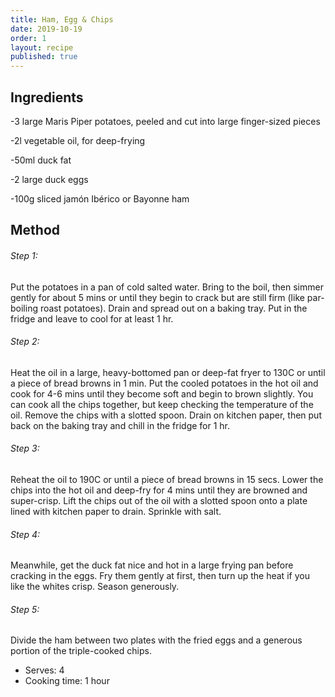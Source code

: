 ```yaml
---
title: Ham, Egg & Chips
date: 2019-10-19
order: 1
layout: recipe
published: true
---
```

## Ingredients

\-3 large Maris Piper potatoes, peeled and cut into large finger-sized pieces

\-2l vegetable oil, for deep-frying

\-50ml duck fat

\-2 large duck eggs

\-100g sliced jamón Ibérico or Bayonne ham



## Method

###### Step 1:


Put the potatoes in a pan of cold salted water. Bring to the boil, then simmer gently for about 5 mins or until they begin to crack but are still firm (like par-boiling roast potatoes). Drain and spread out on a baking tray. Put in the fridge and leave to cool for at least 1 hr.

###### Step 2:


Heat the oil in a large, heavy-bottomed pan or deep-fat fryer to 130C or until a piece of bread browns in 1 min. Put the cooled potatoes in the hot oil and cook for 4-6 mins until they become soft and begin to brown slightly. You can cook all the chips together, but keep checking the temperature of the oil. Remove the chips with a slotted spoon. Drain on kitchen paper, then put back on the baking tray and chill in the fridge for 1 hr.

###### Step 3:


Reheat the oil to 190C or until a piece of bread browns in 15 secs. Lower the chips into the hot oil and deep-fry for 4 mins until they are browned and super-crisp. Lift the chips out of the oil with a slotted spoon onto a plate lined with kitchen paper to drain. Sprinkle with salt.

###### Step 4:


Meanwhile, get the duck fat nice and hot in a large frying pan before cracking in the eggs. Fry them gently at first, then turn up the heat if you like the whites crisp. Season generously.

###### Step 5:


Divide the ham between two plates with the fried eggs and a generous portion of the triple-cooked chips.

* Serves: 4
* Cooking time: 1 hour